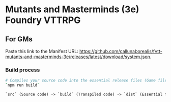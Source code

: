 # Mutants and Masterminds (3e) Foundry VTTRPG

## For GMs

Paste this link to the Manifest URL: <https://github.com/callunaborealis/fvtt-mutants-and-masterminds-3e/releases/latest/download/system.json>.

### Build process

```sh
# Compiles your source code into the essential release files (Game files `system.zip`, and Manifest file `system.json`).
`npm run build` 
```

```txt
`src` (Source code) -> `build` (Transpiled code) -> `dist` (Essential files prepared for release)
```
